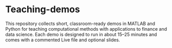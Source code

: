 # Teaching-demos
This repository collects short, classroom-ready demos in MATLAB and Python for teaching computational methods with applications to finance and data science. Each demo is designed to run in about 15–25 minutes and comes with a commented Live file and optional slides.  
